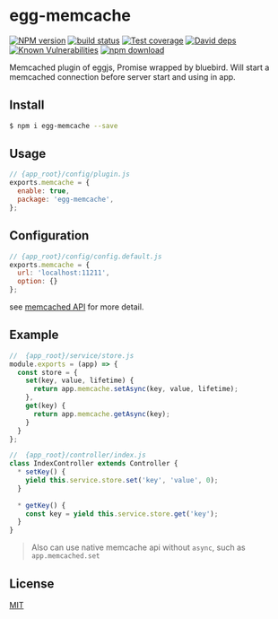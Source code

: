 # egg-memcache

[![NPM version][npm-image]][npm-url]
[![build status][travis-image]][travis-url]
[![Test coverage][codecov-image]][codecov-url]
[![David deps][david-image]][david-url]
[![Known Vulnerabilities][snyk-image]][snyk-url]
[![npm download][download-image]][download-url]

[npm-image]: https://img.shields.io/npm/v/egg-memcache.svg?style=flat-square
[npm-url]: https://npmjs.org/package/egg-memcache
[travis-image]: https://img.shields.io/travis/eggjs/egg-memcache.svg?style=flat-square
[travis-url]: https://travis-ci.org/eggjs/egg-memcache
[codecov-image]: https://img.shields.io/codecov/c/github/eggjs/egg-memcache.svg?style=flat-square
[codecov-url]: https://codecov.io/github/eggjs/egg-memcache?branch=master
[david-image]: https://img.shields.io/david/eggjs/egg-memcache.svg?style=flat-square
[david-url]: https://david-dm.org/eggjs/egg-memcache
[snyk-image]: https://snyk.io/test/npm/egg-memcache/badge.svg?style=flat-square
[snyk-url]: https://snyk.io/test/npm/egg-memcache
[download-image]: https://img.shields.io/npm/dm/egg-memcache.svg?style=flat-square
[download-url]: https://npmjs.org/package/egg-memcache

Memcached plugin of eggjs, Promise wrapped by bluebird. Will start a memcached connection before server start and using in app.

## Install

```bash
$ npm i egg-memcache --save
```

## Usage

```js
// {app_root}/config/plugin.js
exports.memcache = {
  enable: true,
  package: 'egg-memcache',
};
```

## Configuration

```js
// {app_root}/config/config.default.js
exports.memcache = {
  url: 'localhost:11211',
  option: {}
};
```
<!--
see [config/config.default.js](config/config.default.js) for more detail.
-->
see [memcached API](https://github.com/3rd-Eden/memcached) for more detail.

## Example

<!-- example here -->
```js
//  {app_root}/service/store.js
module.exports = (app) => {
  const store = {
    set(key, value, lifetime) {
      return app.memcache.setAsync(key, value, lifetime);
    },
    get(key) {
      return app.memcache.getAsync(key);
    }
  }
};

//  {app_root}/controller/index.js
class IndexController extends Controller {
  * setKey() {
    yield this.service.store.set('key', 'value', 0);
  }
  
  * getKey() {
    const key = yield this.service.store.get('key');
  }
}

```

> Also can use native memcache api without `async`, such as `app.memcached.set`

<!--
## Questions & Suggestions
Please open an issue [here](https://github.com/eggjs/egg/issues).
-->

## License

[MIT](LICENSE)
